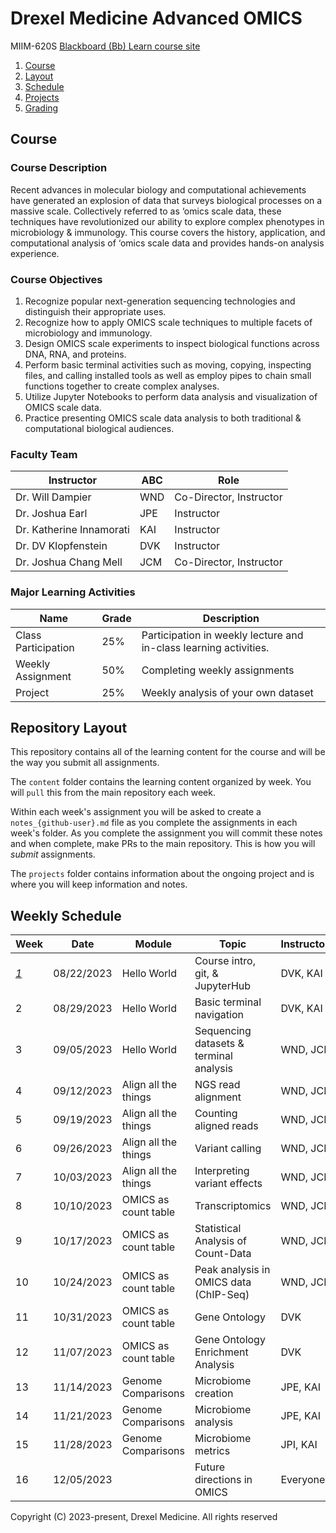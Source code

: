# Drexel Medicine Advanced OMICS
MIIM-620S
[Blackboard (Bb) Learn course site](https://learn.dcollege.net/)

1. [Course](#course)
2. [Layout](#repository-layout)
3. [Schedule](#weekly-schedule)
4. [Projects](projects/README.md)
5. [Grading](grading/README.md)

## Course 

### Course Description

Recent advances in molecular biology and computational achievements have generated an explosion of data that surveys biological processes on a massive scale.
Collectively referred to as ‘omics scale data, these techniques have revolutionized our ability to explore complex phenotypes in microbiology & immunology.
This course covers the history, application, and computational analysis of ‘omics scale data and provides hands-on analysis experience. 

### Course Objectives

1. Recognize popular next-generation sequencing technologies and distinguish their appropriate uses. 
2. Recognize how to apply OMICS scale techniques to multiple facets of microbiology and immunology. 
3. Design OMICS scale experiments to inspect biological functions across DNA, RNA, and proteins. 
4. Perform basic terminal activities such as moving, copying, inspecting files, and calling installed tools as well as employ pipes to chain small functions together to create complex analyses. 
5. Utilize Jupyter Notebooks to perform data analysis and visualization of OMICS scale data. 
6. Practice presenting OMICS scale data analysis to both traditional & computational biological audiences. 

### Faculty Team

| Instructor              |ABC| Role
|-------------------------|---|-------------------------------
| Dr. Will Dampier        |WND| Co-Director, Instructor
| Dr. Joshua Earl         |JPE| Instructor
| Dr. Katherine Innamorati|KAI| Instructor
| Dr. DV Klopfenstein     |DVK| Instructor
| Dr. Joshua Chang Mell   |JCM| Co-Director, Instructor

### Major Learning Activities 

| Name               | Grade  | Description
|--------------------|--------|-----------------------
|Class Participation | 25%    | Participation in weekly lecture and in-class learning activities.
|Weekly Assignment   | 50%    | Completing weekly assignments
|Project             | 25%    | Weekly analysis of your own dataset


## Repository Layout

This repository contains all of the learning content for the course and will be the way you submit all assignments.

The `content` folder contains the learning content organized by week.
You will `pull` this from the main repository each week.

Within each week's assignment you will be asked to create a `notes_{github-user}.md` file as you complete the assignments in each week's folder.
As you complete the assignment you will commit these notes and when complete, make PRs to the main repository.
This is how you will _submit_ assignments.

The `projects` folder contains information about the ongoing project and is where you will keep information and notes.


## Weekly Schedule

|Week                           |Date       |Module               | Topic                                  |Instructors   | Status 
|-------------------------------|-----------|---------------------|----------------------------------------|--------------|-------
|[ *1*](/content/wk01/README.md)|08/22/2023 | Hello World         | Course intro, git, & JupyterHub        |DVK, KAI      | merged
|   2                           |08/29/2023 | Hello World         | Basic terminal navigation              |DVK, KAI      | unreleased
|   3                           |09/05/2023 | Hello World         | Sequencing datasets & terminal analysis|WND, JCM      | unreleased
|   4                           |09/12/2023 | Align all the things| NGS read alignment                     |WND, JCM      | unreleased
|   5                           |09/19/2023 | Align all the things| Counting aligned reads                 |WND, JCM      | unreleased
|   6                           |09/26/2023 | Align all the things| Variant calling                        |WND, JCM      | unreleased
|   7                           |10/03/2023 | Align all the things| Interpreting variant effects           |WND, JCM      | unreleased
|   8                           |10/10/2023 | OMICS as count table| Transcriptomics                        |WND, JCM      | unreleased
|   9                           |10/17/2023 | OMICS as count table| Statistical Analysis of Count-Data     |WND, JCM      | unreleased
|  10                           |10/24/2023 | OMICS as count table| Peak analysis in OMICS data (ChIP-Seq) |WND, JCM      | unreleased
|  11                           |10/31/2023 | OMICS as count table| Gene Ontology                          |DVK           | unreleased
|  12                           |11/07/2023 | OMICS as count table| Gene Ontology Enrichment Analysis      |DVK           | unreleased
|  13                           |11/14/2023 | Genome Comparisons  | Microbiome creation                    |JPE, KAI      | unreleased
|  14                           |11/21/2023 | Genome Comparisons  | Microbiome analysis                    |JPE, KAI      | unreleased
|  15                           |11/28/2023 | Genome Comparisons  | Microbiome metrics                     |JPI, KAI      | unreleased
|  16                           |12/05/2023 |                     | Future directions in OMICS             |Everyone      | unreleased

Copyright (C) 2023-present, Drexel Medicine. All rights reserved

